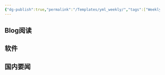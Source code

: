 ```yaml
---
{"dg-publish":true,"permalink":"/Templates/yml_weekly/","tags":["Weekly/2024"],"noteIcon":""}
---
```




## Blog阅读


## 软件



## 国内要闻

